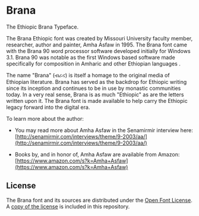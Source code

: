 # Brana
The Ethiopic Brana Typeface.

The Brana Ethiopic font was created by Missouri University faculty member, researcher, author and painter, Amha Asfaw in 1995. The Brana font came with the Brana 90 word processor software developed initially for Windows 3.1.  Brana 90 was notable as the first Windows based software made specifically for composition in Amharic and other Ethiopian languages . 

The name "Brana" (ብራና) is itself a homage to the original media of Ethiopian literature.  Brana has served as the backdrop for Ethiopic writing since its inception and continues to be in use by monastic communities today.  In a very real sense, Brana is as much "Ethiopic" as are the letters written upon it.  The Brana font is made available to help carry the Ethiopic legacy forward into the digital era.

To learn more about the author:

* You may read more about Amha Asfaw in the Senamirmir interview here:
  [http://senamirmir.com/interviews/theme/9-2003/aa/](http://senamirmir.com/interviews/theme/9-2003/aa/)

* Books by, and in honor of, Amha Asfaw are available from Amazon:
  [https://www.amazon.com/s?k=Amha+Asfaw](https://www.amazon.com/s?k=Amha+Asfaw)

## License
The Brana font and its sources are distributed under the
[Open Font License](https://scripts.sil.org/OFL).
A [copy of the license](OFL.txt) is included in this repository.
